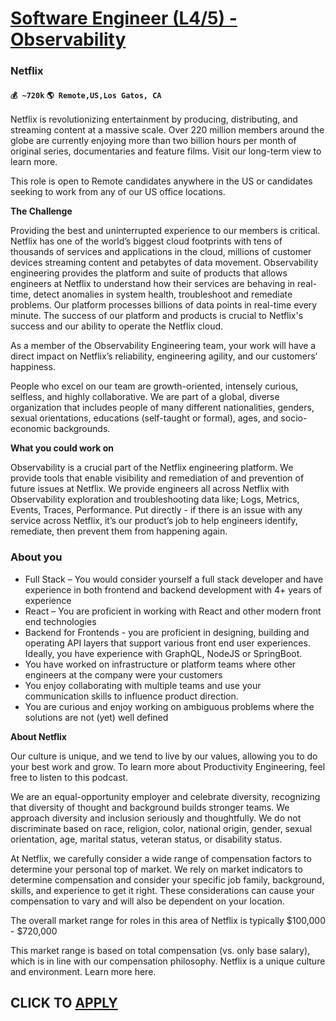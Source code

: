 # [Software Engineer (L4/5) - Observability](https://www.remotewlb.com/apply/software-engineer-l4-5-observability)  
### Netflix  
#### `💰 ~720k` `🌎 Remote,US,Los Gatos, CA`  

Netflix is revolutionizing entertainment by producing, distributing, and streaming content at a massive scale. Over 220 million members around the globe are currently enjoying more than two billion hours per month of original series, documentaries and feature films. Visit our long-term view to learn more.

  

This role is open to Remote candidates anywhere in the US or candidates seeking to work from any of our US office locations.

  

**The Challenge**

  

Providing the best and uninterrupted experience to our members is critical. Netflix has one of the world’s biggest cloud footprints with tens of thousands of services and applications in the cloud, millions of customer devices streaming content and petabytes of data movement. Observability engineering provides the platform and suite of products that allows engineers at Netflix to understand how their services are behaving in real-time, detect anomalies in system health, troubleshoot and remediate problems. Our platform processes billions of data points in real-time every minute. The success of our platform and products is crucial to Netflix's success and our ability to operate the Netflix cloud.

  

As a member of the Observability Engineering team, your work will have a direct impact on Netflix’s reliability, engineering agility, and our customers’ happiness.

  

People who excel on our team are growth-oriented, intensely curious, selfless, and highly collaborative. We are part of a global, diverse organization that includes people of many different nationalities, genders, sexual orientations, educations (self-taught or formal), ages, and socio-economic backgrounds.

  

**What you could work on**

  

Observability is a crucial part of the Netflix engineering platform. We provide tools that enable visibility and remediation of and prevention of future issues at Netflix. We provide engineers all across Netflix with Observability exploration and troubleshooting data like; Logs, Metrics, Events, Traces, Performance. Put directly - if there is an issue with any service across Netflix, it’s our product’s job to help engineers identify, remediate, then prevent them from happening again.

  

### About you

  * Full Stack – You would consider yourself a full stack developer and have experience in both frontend and backend development with 4+ years of experience
  * React – You are proficient in working with React and other modern front end technologies
  * Backend for Frontends - you are proficient in designing, building and operating API layers that support various front end user experiences. Ideally, you have experience with GraphQL, NodeJS or SpringBoot.
  * You have worked on infrastructure or platform teams where other engineers at the company were your customers
  * You enjoy collaborating with multiple teams and use your communication skills to influence product direction.
  * You are curious and enjoy working on ambiguous problems where the solutions are not (yet) well defined

 **About Netflix**

  

Our culture is unique, and we tend to live by our values, allowing you to do your best work and grow. To learn more about Productivity Engineering, feel free to listen to this podcast.

  

We are an equal-opportunity employer and celebrate diversity, recognizing that diversity of thought and background builds stronger teams. We approach diversity and inclusion seriously and thoughtfully. We do not discriminate based on race, religion, color, national origin, gender, sexual orientation, age, marital status, veteran status, or disability status.

  

At Netflix, we carefully consider a wide range of compensation factors to determine your personal top of market. We rely on market indicators to determine compensation and consider your specific job family, background, skills, and experience to get it right. These considerations can cause your compensation to vary and will also be dependent on your location.

  

The overall market range for roles in this area of Netflix is typically $100,000 - $720,000

  

This market range is based on total compensation (vs. only base salary), which is in line with our compensation philosophy. Netflix is a unique culture and environment. Learn more here.

  
## CLICK TO [APPLY](https://www.remotewlb.com/apply/software-engineer-l4-5-observability)

